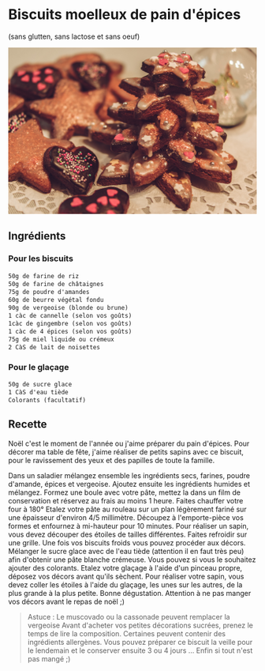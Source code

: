 # Biscuits moelleux de pain d'épices
(sans glutten, sans lactose et sans oeuf)  

![](../img/Biscuits-moelleux-de-pain-dpices.jpg)

## Ingrédients
### Pour les biscuits
    
    50g de farine de riz
    50g de farine de châtaignes
    75g de poudre d'amandes
    60g de beurre végétal fondu
    90g de vergeoise (blonde ou brune)
    1 càc de cannelle (selon vos goûts)
    1càc de gingembre (selon vos goûts)
    1 càc de 4 épices (selon vos goûts)
    75g de miel liquide ou crémeux
    2 CàS de lait de noisettes

### Pour le glaçage
    
    50g de sucre glace
    1 CàS d'eau tiède
    Colorants (facultatif)

## Recette
Noël c'est le moment de l'année ou j'aime préparer du pain d'épices. Pour décorer ma table de fête, j'aime réaliser de petits sapins avec ce biscuit, pour le ravissement des yeux et des papilles de toute la famille.

Dans un saladier mélangez ensemble les ingrédients secs, farines, poudre d'amande, épices et vergeoise. Ajoutez ensuite les ingrédients humides et mélangez. Formez une boule avec votre pâte, mettez la dans un film de conservation et réservez au frais au moins 1 heure.
Faites chauffer votre four à 180°
Etalez votre pâte au rouleau sur un plan légèrement fariné sur une épaisseur d'environ 4/5 millimètre. Découpez à l'emporte-pièce vos formes et enfournez à mi-hauteur pour 10 minutes. Pour réaliser un sapin, vous devez découper des étoiles de tailles différentes.
Faites refroidir sur une grille.
Une fois vos biscuits froids vous pouvez procéder aux décors. Mélanger le sucre glace avec de l'eau tiède (attention il en faut très peu) afin d'obtenir une pâte blanche crémeuse. Vous pouvez si vous le souhaitez ajouter des colorants. Etalez votre glaçage à l'aide d'un pinceau propre, déposez vos décors avant qu'ils sèchent. Pour réaliser votre sapin, vous devez coller les étoiles à l'aide du glaçage, les unes sur les autres, de la plus grande à la plus petite.
Bonne dégustation. Attention à ne pas manger vos décors avant le repas de noël ;)

> Astuce : Le muscovado ou la cassonade peuvent remplacer la vergeoise Avant d'acheter vos petites décorations sucrées, prenez le temps de lire la composition. Certaines peuvent contenir des ingrédients allergènes. Vous pouvez préparer ce biscuit la veille pour le lendemain et le conserver ensuite 3 ou 4 jours … Enfin si tout n'est pas mangé ;)
